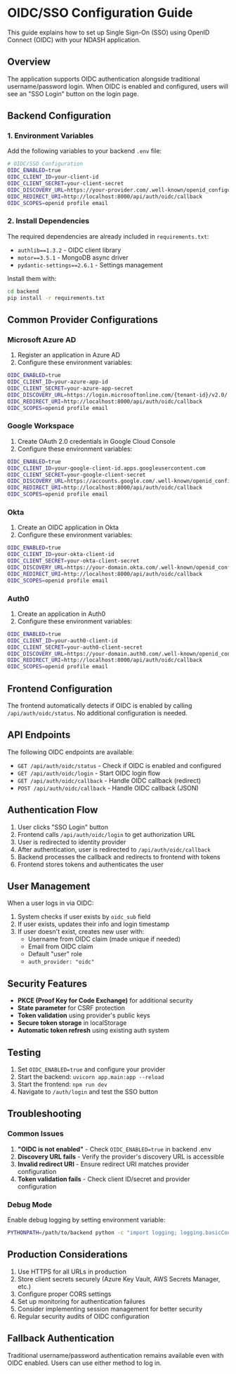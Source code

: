 # OIDC/SSO Configuration Guide

This guide explains how to set up Single Sign-On (SSO) using OpenID Connect (OIDC) with your NDASH application.

## Overview

The application supports OIDC authentication alongside traditional username/password login. When OIDC is enabled and configured, users will see an "SSO Login" button on the login page.

## Backend Configuration

### 1. Environment Variables

Add the following variables to your backend `.env` file:

```bash
# OIDC/SSO Configuration
OIDC_ENABLED=true
OIDC_CLIENT_ID=your-client-id
OIDC_CLIENT_SECRET=your-client-secret
OIDC_DISCOVERY_URL=https://your-provider.com/.well-known/openid_configuration
OIDC_REDIRECT_URI=http://localhost:8000/api/auth/oidc/callback
OIDC_SCOPES=openid profile email
```

### 2. Install Dependencies

The required dependencies are already included in `requirements.txt`:
- `authlib==1.3.2` - OIDC client library
- `motor==3.5.1` - MongoDB async driver
- `pydantic-settings==2.6.1` - Settings management

Install them with:
```bash
cd backend
pip install -r requirements.txt
```

## Common Provider Configurations

### Microsoft Azure AD

1. Register an application in Azure AD
2. Configure these environment variables:

```bash
OIDC_ENABLED=true
OIDC_CLIENT_ID=your-azure-app-id
OIDC_CLIENT_SECRET=your-azure-app-secret
OIDC_DISCOVERY_URL=https://login.microsoftonline.com/{tenant-id}/v2.0/.well-known/openid_configuration
OIDC_REDIRECT_URI=http://localhost:8000/api/auth/oidc/callback
OIDC_SCOPES=openid profile email
```

### Google Workspace

1. Create OAuth 2.0 credentials in Google Cloud Console
2. Configure these environment variables:

```bash
OIDC_ENABLED=true
OIDC_CLIENT_ID=your-google-client-id.apps.googleusercontent.com
OIDC_CLIENT_SECRET=your-google-client-secret
OIDC_DISCOVERY_URL=https://accounts.google.com/.well-known/openid_configuration
OIDC_REDIRECT_URI=http://localhost:8000/api/auth/oidc/callback
OIDC_SCOPES=openid profile email
```

### Okta

1. Create an OIDC application in Okta
2. Configure these environment variables:

```bash
OIDC_ENABLED=true
OIDC_CLIENT_ID=your-okta-client-id
OIDC_CLIENT_SECRET=your-okta-client-secret
OIDC_DISCOVERY_URL=https://your-domain.okta.com/.well-known/openid_configuration
OIDC_REDIRECT_URI=http://localhost:8000/api/auth/oidc/callback
OIDC_SCOPES=openid profile email
```

### Auth0

1. Create an application in Auth0
2. Configure these environment variables:

```bash
OIDC_ENABLED=true
OIDC_CLIENT_ID=your-auth0-client-id
OIDC_CLIENT_SECRET=your-auth0-client-secret
OIDC_DISCOVERY_URL=https://your-domain.auth0.com/.well-known/openid_configuration
OIDC_REDIRECT_URI=http://localhost:8000/api/auth/oidc/callback
OIDC_SCOPES=openid profile email
```

## Frontend Configuration

The frontend automatically detects if OIDC is enabled by calling `/api/auth/oidc/status`. No additional configuration is needed.

## API Endpoints

The following OIDC endpoints are available:

- `GET /api/auth/oidc/status` - Check if OIDC is enabled and configured
- `GET /api/auth/oidc/login` - Start OIDC login flow
- `GET /api/auth/oidc/callback` - Handle OIDC callback (redirect)
- `POST /api/auth/oidc/callback` - Handle OIDC callback (JSON)

## Authentication Flow

1. User clicks "SSO Login" button
2. Frontend calls `/api/auth/oidc/login` to get authorization URL
3. User is redirected to identity provider
4. After authentication, user is redirected to `/api/auth/oidc/callback`
5. Backend processes the callback and redirects to frontend with tokens
6. Frontend stores tokens and authenticates the user

## User Management

When a user logs in via OIDC:

1. System checks if user exists by `oidc_sub` field
2. If user exists, updates their info and login timestamp
3. If user doesn't exist, creates new user with:
   - Username from OIDC claim (made unique if needed)
   - Email from OIDC claim
   - Default "user" role
   - `auth_provider: "oidc"`

## Security Features

- **PKCE (Proof Key for Code Exchange)** for additional security
- **State parameter** for CSRF protection
- **Token validation** using provider's public keys
- **Secure token storage** in localStorage
- **Automatic token refresh** using existing auth system

## Testing

1. Set `OIDC_ENABLED=true` and configure your provider
2. Start the backend: `uvicorn app.main:app --reload`
3. Start the frontend: `npm run dev`
4. Navigate to `/auth/login` and test the SSO button

## Troubleshooting

### Common Issues

1. **"OIDC is not enabled"** - Check `OIDC_ENABLED=true` in backend .env
2. **Discovery URL fails** - Verify the provider's discovery URL is accessible
3. **Invalid redirect URI** - Ensure redirect URI matches provider configuration
4. **Token validation fails** - Check client ID/secret and provider configuration

### Debug Mode

Enable debug logging by setting environment variable:
```bash
PYTHONPATH=/path/to/backend python -c "import logging; logging.basicConfig(level=logging.DEBUG)"
```

## Production Considerations

1. Use HTTPS for all URLs in production
2. Store client secrets securely (Azure Key Vault, AWS Secrets Manager, etc.)
3. Configure proper CORS settings
4. Set up monitoring for authentication failures
5. Consider implementing session management for better security
6. Regular security audits of OIDC configuration

## Fallback Authentication

Traditional username/password authentication remains available even with OIDC enabled. Users can use either method to log in.